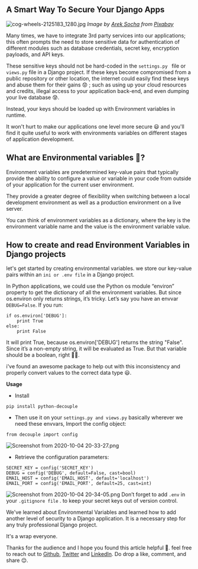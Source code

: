 ## A Smart Way To Secure Your Django Apps


![cog-wheels-2125183_1280.jpg](https://cdn.hashnode.com/res/hashnode/image/upload/v1601847853767/eb0QdJfRN.jpeg)
*Image by <a href="https://pixabay.com/users/qimono-1962238/?utm_source=link-attribution&amp;utm_medium=referral&amp;utm_campaign=image&amp;utm_content=2125183">Arek Socha</a> from <a href="https://pixabay.com/?utm_source=link-attribution&amp;utm_medium=referral&amp;utm_campaign=image&amp;utm_content=2125183">Pixabay</a>*


Many times, we have to integrate 3rd party services into our applications; this often prompts the need to store sensitive data for authentication of different modules such as database credentials, secret key, encryption payloads, and API keys.

These sensitive keys should not be hard-coded in the ```settings.py ``` file or ``` views.py ``` file in a Django project. If these keys become compromised from a public repository or other location, the internet could easily find these keys and abuse them for their gains 😟 ; such as using up your cloud resources and credits, illegal access to your application back-end, and even dumping your live database 😰.

Instead, your keys should be loaded up with Environment variables in runtime.

It won't hurt to make our applications one level more secure 😃 and you'll find it quite useful to work with environments variables on different stages of application development.

## What are Environmental variables 🤔?

Environment variables are predetermined key-value pairs that typically provide the ability to configure a value or variable in your code from outside of your application for the current user environment.

They provide a greater degree of flexibility when switching between a local development environment as well as a production environment on a live server.

You can think of environment variables as a dictionary, where the key is the environment variable name and the value is the environment variable value.

## How to create and read  Environment Variables in Django projects

let's get started by creating environmental variables. we store our key-value pairs within an ```ini or .env file``` in a Django project.

In Python applications, we could use the Python os module “environ” property to get the dictionary of all the environment variables. But since os.environ only returns strings, it’s tricky. Let’s say you have an envvar ```DEBUG=False```.  If you run:
```
if os.environ['DEBUG']:
    print True
else:
    print False
```
It will print True, because os.environ['DEBUG'] returns the string "False". Since it’s a non-empty string, it will be evaluated as True. But that variable should be a boolean, right 🤷‍♂️.

i've found an awesome package to help out with this inconsistency and properly convert values to the correct data type 😃.

**Usage**
- Install
```
pip install python-decouple
 ```
- Then use it on your ```settings.py and views.py``` basically wherever we need these envvars, Import the config object:
``` 
from decouple import config
```
![Screenshot from 2020-10-04 20-33-27.png](https://cdn.hashnode.com/res/hashnode/image/upload/v1601841133858/VNXBRoOac.png)
- Retrieve the configuration parameters:
```
SECRET_KEY = config('SECRET_KEY')
DEBUG = config('DEBUG', default=False, cast=bool)
EMAIL_HOST = config('EMAIL_HOST', default='localhost')
EMAIL_PORT = config('EMAIL_PORT', default=25, cast=int)
```

![Screenshot from 2020-10-04 20-34-05.png](https://cdn.hashnode.com/res/hashnode/image/upload/v1601841152424/S0IvSgLko.png)
Don’t forget to add   ```.env```  in your ```.gitignore file``` . to keep your secret keys out of version control.

We've learned about Environmental Variables and learned how to add another level of security to a Django application. It is a necessary step for any truly professional Django project.

It's a wrap everyone. 

Thanks for the audience and I hope you found this article helpful 🤗. feel free to reach out to [Github](https://github.com/nextwebb), [Twitter](https://twitter.com/i_am_nextwebb) and [LinkedIn](https://www.linkedin.com/in/peterson-oaikhenah-102645144/).
Do drop a like, comment, and share 😌.


 







